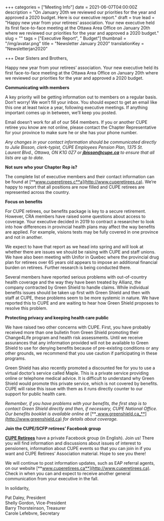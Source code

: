 +++
categories = ["Meeting Info"]
date = 2021-06-07T04:00:00Z
description = "On January 20th we reviewed our priorities for the year and approved a 2020 budget. Here is our executive report."
draft = true
lead = "Happy new year from your retirees’ association. Your new executive held its first face-to-face meeting at the Ottawa Area Office on January 20th where we reviewed our priorities for the year and approved a 2020 budget."
slug = ""
tags = ["Executive Report", " Budget"]
thumbnail = "/img/avatar.png"
title = "Newsletter January 2020"
translationKey = "Newsletterjan2020"

+++
Dear Sisters and Brothers,

Happy new year from your retirees’ association. Your new executive held its first face-to-face meeting at the Ottawa Area Office on January 20th where we reviewed our priorities for the year and approved a 2020 budget.

**Communicating with members**

A key priority will be getting information out to members on a regular basis. Don’t worry! We won’t fill your inbox. You should expect to get an email like this one at least twice a year, following executive meetings. If anything important comes up in between, we’ll keep you posted.

Email doesn’t work for all of our 564 members. If you or another CUPE retiree you know are not online, please contact the Chapter Representative for your province to make sure he or she has your phone number.

_Any changes in your contact information should be communicated directly to Julie Bisson, clerk-typist, CUPE Employees Pension Plan, 1375 St. Laurent Blvd., Ottawa, ON K1G 0Z7 or_ [**_jbisson@cupe.ca_**](mailto:jbisson@cupe.ca) _to ensure that all lists are up to date._

**Not sure who your Chapter Rep is?**

The complete list of executive members and their contact information can be found at [**www.cuperetirees.c**a](http://www.cuperetirees.ca). We’re happy to report that all positions are now filled and CUPE retirees are represented across the country.

**Focus on benefits**

For CUPE retirees, our benefits package is key to a secure retirement. However, CRA members have raised some questions about access to coverage. Your executive decided in 2019 to contract a researcher to look into how differences in provincial health plans may affect the way benefits are applied. For example, visions tests may be fully covered in one province and not in another.

We expect to have that report as we head into spring and will look at whether there are issues we should be raising with CUPE and staff unions. We have also been meeting with Unifor in Quebec where the provincial drug plan for retirees over 65 years old appears to impose an additional financial burden on retirees. Further research is being conducted there.

Several members have reported serious problems with out-of-country health coverage and the way they have been treated by Allianz, the company contracted by Green Shield to handle claims. While individual benefits issues should be taken up first with Green Shield and then with staff at CUPE, these problems seem to be more systemic in nature. We have reported this to CUPE and are waiting to hear how Green Shield proposes to resolve this problem.

**Protecting privacy and keeping health care public**

We have raised two other concerns with CUPE. First, you have probably received more than one bulletin from Green Shield promoting their Change4Life program and health risk assessments. Until we receive assurances that any information provided will not be available to Green Shield to use for denying benefits because of pre-existing conditions or any other grounds, we recommend that you use caution if participating in these programs.

Green Shield has also recently promoted a discounted fee for you to use a virtual doctor’s service called Maple. This is a private service providing online or telephone medical advice. It is difficult to understand why Green Shield would promote this private service, which is not covered by benefits. CUPE will raise this issue with them as it runs directly counter to our support for public health care.

_Remember, if you have problems with your benefits, the first step is to contact Green Shield directly and then, if necessary, CUPE National Office. Our benefits booklet is available online at_ [**_www.greenshield.ca_**](http://www.greenshield.ca) _for details about coverage._

**Join the CUPE/SCFP retirees’ Facebook group**

[**CUPE Retirees**](https://www.facebook.com/groups/417137408489152/) have a private Facebook group (in English). Join us! There you will find information and discussions about issues of interest to pensioners, information about CUPE events so that you can join in if you want and CUPE Retirees’ Association material. Hope to see you there!

We will continue to post information updates, such as EAP referral agents, on our website [**www.cuperetirees.ca**](http://www.cuperetirees.ca). Check in when you can and expect to receive another general communication from your executive in the fall.

In solidarity,

Pat Daley, President  
Shelly Gordon, Vice-President  
Barry Thorsteinson, Treasurer  
Carole Lefebvre, Secretary